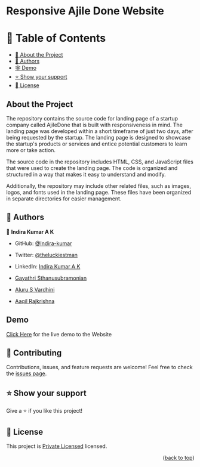 # Responsive Ajile Done Website
<a name="readme-top"></a>
# 📗 Table of Contents

- [📖 About the Project](#about-project)
- [👥 Authors](#authors)
- [🕸️ Demo](#demo)
- [⭐️ Show your support](#support)
- [📝 License](#license)

## About the Project <a name="about-project"></a>
The repository contains the source code for landing page of a startup company called AjileDone that is built with responsiveness in mind. The landing page was developed within a short timeframe of just two days, after being requested by the startup. The landing page is designed to showcase the startup's products or services and entice potential customers to learn more or take action.

The source code in the repository includes HTML, CSS, and JavaScript files that were used to create the landing page. The code is organized and structured in a way that makes it easy to understand and modify.

Additionally, the repository may include other related files, such as images, logos, and fonts used in the landing page. These files have been organized in separate directories for easier management.

## 👥 Authors <a name="authors"></a>

👤 **Indira Kumar A K**

- GitHub: [@Indira-kumar](https://github.com/Indira-kumar)
- Twitter: [@theluckiestman](https://twitter.com/theluckiestman)
- LinkedIn: [Indira Kumar A K](https://www.linkedin.com/in/indira-kumar-a-k-b612381bb/)

- [Gayathri Sthanusubramonian](https://github.com/Gayathri2522)
- [Aluru S Vardhini](https://github.com/vardhinialuru05)
- [Aaqil Rajkrishna](https://github.com/aaqilrk)

## Demo <a name="demo"></a>

[Click Here](https://indira-kumar.github.io/Responsive-Ajile-Done/) for the live demo to the Website

## 🤝 Contributing <a name="contributing"></a>

Contributions, issues, and feature requests are welcome!
Feel free to check the [issues page]().

<!-- SUPPORT -->

## ⭐️ Show your support <a name="support"></a>

Give a ⭐️ if you like this project!

<!-- LICENSE -->

## 📝 License <a name="license"></a>

This project is [Private Licensed](./LICENSE) licensed.

<p align="right">(<a href="#readme-top">back to top</a>)</p>


